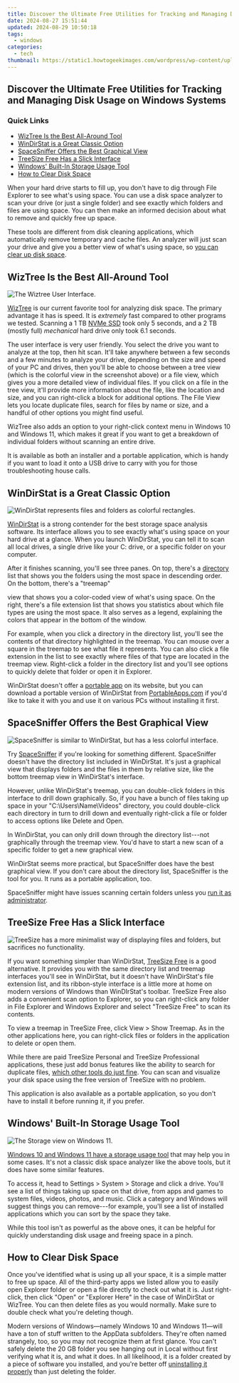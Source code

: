 ```yaml
---
title: Discover the Ultimate Free Utilities for Tracking and Managing Disk Usage on Windows Systems
date: 2024-08-27 15:51:44
updated: 2024-08-29 10:50:18
tags:
  - windows
categories:
  - tech
thumbnail: https://static1.howtogeekimages.com/wordpress/wp-content/uploads/2024/07/windows-file-explorer-showing-some-storage-devices-and-icons-of-some-apps-for-hard-drive-space-management.jpg
---
```


## Discover the Ultimate Free Utilities for Tracking and Managing Disk Usage on Windows Systems

### Quick Links

* [WizTree Is the Best All-Around Tool](https://visual-screen-recording.techidaily.com/updated-2024-approved-turbocharged-triumphs-unveiling-five-pinnacle-racer-simulators/)
* [WinDirStat is a Great Classic Option](https://youtube-lab.techidaily.com/ed-in-2024-from-raw-footage-to-engaging-content-streamlining-video-edits-on-windows/)
* [SpaceSniffer Offers the Best Graphical View](https://android-transfer.techidaily.com/in-2024-5-easy-ways-to-copy-contacts-from-vivo-s17-pro-to-iphone-14-and-15-drfone-by-drfone-transfer-from-android-transfer-from-android/)
* [TreeSize Free Has a Slick Interface](https://hardware-updates.techidaily.com/how-to-easily-upgrade-your-nvidia-quadro-rtx-4000-drivers-secure-and-fast-downloads-available-now/)
* [Windows' Built-In Storage Usage Tool](https://fake-location.techidaily.com/how-to-fake-gps-on-samsung-galaxy-m14-4g-for-mobile-legends-drfone-by-drfone-virtual-android/)
* [How to Clear Disk Space](https://screen-video-capture.techidaily.com/innovative-strategies-for-combining-obs-with-zoom-platform/)

 When your hard drive starts to fill up, you don't have to dig through File Explorer to see what's using space. You can use a disk space analyzer to scan your drive (or just a single folder) and see exactly which folders and files are using space. You can then make an informed decision about what to remove and quickly free up space.

 These tools are different from disk cleaning applications, which automatically remove temporary and cache files. An analyzer will just scan your drive and give you a better view of what's using space, so [you can clear up disk space](https://os-tips.techidaily.com/resolving-safari-problems-on-mac-for-enhanced-browsing/).

##  WizTree Is the Best All-Around Tool

![The Wiztree User Interface.](https://static1.howtogeekimages.com/wordpress/wp-content/uploads/2024/07/wiztree.png) 

[WizTree](https://diskanalyzer.com/download) is our current favorite tool for analyzing disk space. The primary advantage it has is speed. It is _extremely_ fast compared to other programs we tested. Scanning a 1 TB [NVMe SSD](https://digital-screen-recording.techidaily.com/new-2024-approved-audio-capture-for-post-review/) took only 5 seconds, and a 2 TB (mostly full) _mechanical_ hard drive only took 6.1 seconds.

 The user interface is very user friendly. You select the drive you want to analyze at the top, then hit scan. It'll take anywhere between a few seconds and a few minutes to analyze your drive, depending on the size and speed of your PC and drives, then you'll be able to choose between a tree view (which is the colorful view in the screenshot above) or a file view, which gives you a more detailed view of individual files. If you click on a file in the tree view, it'll provide more information about the file, like the location and size, and you can right-click a block for additional options. The File View lets you locate duplicate files, search for files by name or size, and a handful of other options you might find useful.

 WizTree also adds an option to your right-click context menu in Windows 10 and Windows 11, which makes it great if you want to get a breakdown of individual folders without scanning an entire drive.

 It is available as both an installer and a portable application, which is handy if you want to load it onto a USB drive to carry with you for those troubleshooting house calls.

##  WinDirStat is a Great Classic Option

![WinDirStat represents files and folders as colorful rectangles.](https://static1.howtogeekimages.com/wordpress/wp-content/uploads/2017/06/img_593eec9ed2237.jpg) 

[WinDirStat](https://windirstat.net/) is a strong contender for the best storage space analysis software. Its interface allows you to see exactly what's using space on your hard drive at a glance. When you launch WinDirStat, you can tell it to scan all local drives, a single drive like your C: drive, or a specific folder on your computer.

 After it finishes scanning, you'll see three panes. On top, there's a [directory](https://extra-information.techidaily.com/quick-and-easy-iphone-burst-techniques/) list that shows you the folders using the most space in descending order. On the bottom, there's a "treemap"

 view that shows you a color-coded view of what's using space. On the right, there's a file extension list that shows you statistics about which file types are using the most space. It also serves as a legend, explaining the colors that appear in the bottom of the window.

 For example, when you click a directory in the directory list, you'll see the contents of that directory highlighted in the treemap. You can mouse over a square in the treemap to see what file it represents. You can also click a file extension in the list to see exactly where files of that type are located in the treemap view. Right-click a folder in the directory list and you'll see options to quickly delete that folder or open it in Explorer.

 WinDirStat doesn't offer a [portable app](https://extra-lessons.techidaily.com/top-strategies-to-shoot-a-flawless-green-screen-scene/) on its website, but you can download a portable version of WinDirStat from [PortableApps.com](https://portableapps.com/apps/utilities/windirstat%5Fportable) if you'd like to take it with you and use it on various PCs without installing it first.

##  SpaceSniffer Offers the Best Graphical View

![SpaceSniffer is similar to WinDirStat, but has a less colorful interface.](https://static1.howtogeekimages.com/wordpress/wp-content/uploads/2017/06/img_593eef597d3a6.png) 

 Try [SpaceSniffer](https://www.fosshub.com/SpaceSniffer.html) if you're looking for something different. SpaceSniffer doesn't have the directory list included in WinDirStat. It's just a graphical view that displays folders and the files in them by relative size, like the bottom treemap view in WinDirStat's interface.

 However, unlike WinDirStat's treemap, you can double-click folders in this interface to drill down graphically. So, if you have a bunch of files taking up space in your "C:\\Users\\Name\\Videos" directory, you could double-click each directory in turn to drill down and eventually right-click a file or folder to access options like Delete and Open.

 In WinDirStat, you can only drill down through the directory list---not graphically through the treemap view. You'd have to start a new scan of a specific folder to get a new graphical view.

 WinDirStat seems more practical, but SpaceSniffer does have the best graphical view. If you don't care about the directory list, SpaceSniffer is the tool for you. It runs as a portable application, too.

 SpaceSniffer might have issues scanning certain folders unless you [run it as administrator](https://android-location.techidaily.com/in-2024-10-fake-gps-location-apps-on-android-of-your-samsung-galaxy-xcover-6-pro-tactical-edition-drfone-by-drfone-virtual/).

##  TreeSize Free Has a Slick Interface

![TreeSize has a more minimalist way of displaying files and folders, but sacrifices no functionality.](https://static1.howtogeekimages.com/wordpress/wp-content/uploads/2017/06/img_593ef108d6c45.png) 

 If you want something simpler than WinDirStat, [TreeSize Free](http://www.jam-software.de/treesize%5Ffree/) is a good alternative. It provides you with the same directory list and treemap interfaces you'll see in WinDirStat, but it doesn't have WinDirStat's file extension list, and its ribbon-style interface is a little more at home on modern versions of Windows than WinDIrStat's toolbar. TreeSize Free also adds a convenient scan option to Explorer, so you can right-click any folder in File Explorer and Windows Explorer and select "TreeSize Free" to scan its contents.

 To view a treemap in TreeSize Free, click View > Show Treemap. As in the other applications here, you can right-click files or folders in the application to delete or open them.

 While there are paid TreeSize Personal and TreeSize Professional applications, these just add bonus features like the ability to search for duplicate files, [which other tools do just fine](https://tech-revival.techidaily.com/mastering-chatgpt-integration-seamless-functionality-with-google-sheets-docs-and-more/). You can scan and visualize your disk space using the free version of TreeSize with no problem.

 This application is also available as a portable application, so you don't have to install it before running it, if you prefer.

##  Windows' Built-In Storage Usage Tool

![The Storage view on Windows 11.](https://static1.howtogeekimages.com/wordpress/wp-content/uploads/2024/07/storage-stuff-on-windows-11.png) 

[Windows 10 and Windows 11 have a storage usage tool](https://screen-recording.techidaily.com/new-2024-approved-the-way-of-the-warrior-game-lineup-mirroring-ghost-of-tsushima/) that may help you in some cases. It's not a classic disk space analyzer like the above tools, but it does have some similar features.

 To access it, head to Settings > System > Storage and click a drive. You'll see a list of things taking up space on that drive, from apps and games to system files, videos, photos, and music. Click a category and Windows will suggest things you can remove---for example, you'll see a list of installed applications which you can sort by the space they take.

 While this tool isn't as powerful as the above ones, it can be helpful for quickly understanding disk usage and freeing space in a pinch.

##  How to Clear Disk Space

 Once you've identified what is using up all your space, it is a simple matter to free up space. All of the third-party apps we listed allow you to easily open Explorer folder or open a file directly to check out what it is. Just right-click, then click "Open" or "Explorer Here" in the case of WinDirStat or WizTree. You can then delete files as you would normally. Make sure to double check what you're deleting though.

 Modern versions of Windows—namely Windows 10 and Windows 11—will have a ton of stuff written to the AppData subfolders. They're often named strangely, too, so you may not recognize them at first glance. You can't safely delete the 20 GB folder you see hanging out in Local without first verifying what it is, and what it does. In all likelihood, it is a folder created by a piece of software you installed, and you're better off [uninstalling it properly](https://video-screen-grab.techidaily.com/updated-mastering-video-best-practices-in-game-recording-and-streaming-for-2024/) than just deleting the folder.

<ins class="adsbygoogle"
     style="display:block"
     data-ad-format="autorelaxed"
     data-ad-client="ca-pub-7571918770474297"
     data-ad-slot="1223367746"></ins>



<ins class="adsbygoogle"
     style="display:block"
     data-ad-client="ca-pub-7571918770474297"
     data-ad-slot="8358498916"
     data-ad-format="auto"
     data-full-width-responsive="true"></ins>
